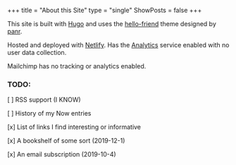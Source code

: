 +++
title = "About this Site"
type = "single"
ShowPosts = false
+++

This site is built with [Hugo](https://github.com/gohugoio/hugo) and uses the [hello-friend](https://github.com/gohugoio/hugo) theme designed by [panr](https://github.com/panr). 

Hosted and deployed with [Netlify](https://www.netlify.com/). Has the [Analytics](https://www.netlify.com/docs/analytics/) service enabled with no user data collection.

Mailchimp has no tracking or analytics enabled.

### TODO:
[ ] RSS support (I KNOW)

[ ] History of my Now entries

[x] List of links I find interesting or informative

[x] A bookshelf of some sort (2019-12-1)

[x] An email subscription (2019-10-4)

